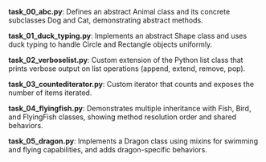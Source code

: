 **task_00_abc.py**: Defines an abstract Animal class and its concrete subclasses Dog and Cat, demonstrating abstract methods.

**task_01_duck_typing.py**: Implements an abstract Shape class and uses duck typing to handle Circle and Rectangle objects uniformly.

**task_02_verboselist.py**: Custom extension of the Python list class that prints verbose output on list operations (append, extend, remove, pop).

**task_03_countediterator.py**: Custom iterator that counts and exposes the number of items iterated.

**task_04_flyingfish.py**: Demonstrates multiple inheritance with Fish, Bird, and FlyingFish classes, showing method resolution order and shared behaviors.

**task_05_dragon.py**: Implements a Dragon class using mixins for swimming and flying capabilities, and adds dragon-specific behaviors.
